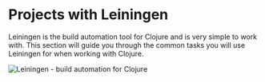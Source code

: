 # Projects with Leiningen

  Leiningen is the build automation tool for Clojure and is very simple to work with.  This section will guide you through the common tasks you will use Leiningen for when working with Clojure.

![Leiningen - build automation for Clojure](../images/leiningen-repl-custom-prompt.png)
